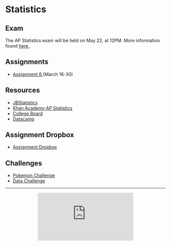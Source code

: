 # Statistics
## Exam 
The AP Statistics exam will be held on May 22, at 12PM. More information found <a href="https://MerrickMath.github.io/APStatistics/exam2020.pdf"> here </a>.

## Assignments
* <a href="https://MerrickMath.github.io/APStatistics/assignment6.pdf"> Assignment 6 </a> (March 16-30) 

## Resources
* <a href="https://www.jbstatistics.com"> JBStatistics </a> 
* <a href="https://www.khanacademy.org/math/ap-statistics"> Khan Academy AP Statistics </a> 
* <a href="https://apcentral.collegeboard.org"> College Board </a> 
* <a href="https://datacamp.com"> Datacamp </a> 

## Assignment Dropbox 
* <a href="https://docs.google.com/forms/d/e/1FAIpQLScXmZFZJ5-1mWDZmzPoqg5YrWaF-CSFYX_UupotY9yPE7rlNQ/viewform?usp=sf_link"> Assignment Dropbox </a>  

## Challenges
* <a href="https://merrickmath.github.io/MerrickMath.github.io-PokemonChallenge/"> Pokemon Challenge </a> 
* <a href="https://MerrickMath.github.io/APStatistics/DataChallenge.pdf"> Data Challenge </a> 
---


<p align="center"> 
  <iframe src="https://www.youtube.com/embed/tVx2V75hWRY" frameborder="0" allow="accelerometer; autoplay; encrypted-media; gyroscope; picture-in-picture" allowfullscreen class="vid"></iframe> </p>
